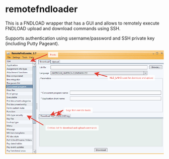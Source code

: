 # remotefndloader
This is a FNDLOAD wrapper that has a GUI and  allows to remotely execute FNDLOAD upload and download commands using SSH.

Supports authentication using username/password and SSH private key (including Putty Pageant).

![Main frame](RemoteFndload.png)
